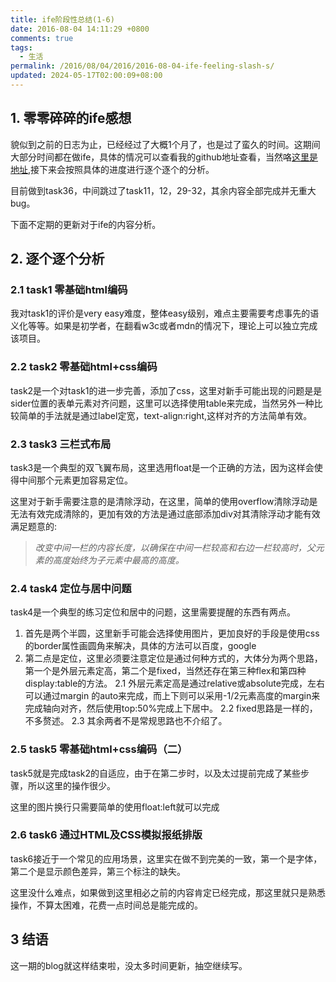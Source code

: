 ```yaml
---
title: ife阶段性总结(1-6)
date: 2016-08-04 14:11:29 +0800
comments: true
tags:
  - 生活
permalink: /2016/08/04/2016/2016-08-04-ife-feeling-slash-s/
updated: 2024-05-17T02:00:09+08:00
---
```


## 1. 零零碎碎的ife感想
  貌似到之前的日志为止，已经经过了大概1个月了，也是过了蛮久的时间。这期间大部分时间都在做ife，具体的情况可以查看我的github地址查看，当然咯[这里是地址](https://github.com/ifestudy/ife-task),接下来会按照具体的进度进行逐个逐个的分析。

  目前做到task36，中间跳过了task11，12，29-32，其余内容全部完成并无重大bug。

  下面不定期的更新对于ife的内容分析。

## 2. 逐个逐个分析

### 2.1 task1 零基础html编码
  我对task1的评价是very easy难度，整体easy级别，难点主要需要考虑事先的语义化等等。如果是初学者，在翻看w3c或者mdn的情况下，理论上可以独立完成该项目。

### 2.2 task2 零基础html+css编码

  task2是一个对task1的进一步完善，添加了css，这里对新手可能出现的问题是是sider位置的表单元素对齐问题，这里可以选择使用table来完成，当然另外一种比较简单的手法就是通过label定宽，text-align:right,这样对齐的方法简单有效。

### 2.3 task3 三栏式布局

  task3是一个典型的双飞翼布局，这里选用float是一个正确的方法，因为这样会使得中间那个元素更加容易定位。

  这里对于新手需要注意的是清除浮动，在这里，简单的使用overflow清除浮动是无法有效完成清除的，更加有效的方法是通过底部添加div对其清除浮动才能有效满足题意的:

  > _改变中间一栏的内容长度，以确保在中间一栏较高和右边一栏较高时，父元素的高度始终为子元素中最高的高度。_

### 2.4 task4 定位与居中问题

  task4是一个典型的练习定位和居中的问题，这里需要提醒的东西有两点。

  1. 首先是两个半圆，这里新手可能会选择使用图片，更加良好的手段是使用css的border属性画圆角来解决，具体的方法可以百度，google
  2. 第二点是定位，这里必须要注意定位是通过何种方式的，大体分为两个思路，第一个是外层元素定高，第二个是fixed，当然还存在第三种flex和第四种display:table的方法。
    2.1 外层元素定高是通过relative或absolute完成，左右可以通过margin 的auto来完成，而上下则可以采用-1/2元素高度的margin来完成轴向对齐，然后使用top:50%完成上下居中。
    2.2 fixed思路是一样的，不多赘述。
    2.3 其余两者不是常规思路也不介绍了。


### 2.5 task5 零基础html+css编码（二）
  
  task5就是完成task2的自适应，由于在第二步时，以及太过提前完成了某些步骤，所以这里的操作很少。

  这里的图片换行只需要简单的使用float:left就可以完成

### 2.6 task6 通过HTML及CSS模拟报纸排版

  task6接近于一个常见的应用场景，这里实在做不到完美的一致，第一个是字体，第二个是显示颜色差异，第三个标注的缺失。

  这里没什么难点，如果做到这里相必之前的内容肯定已经完成，那这里就只是熟悉操作，不算太困难，花费一点时间总是能完成的。

## 3 结语

这一期的blog就这样结束啦，没太多时间更新，抽空继续写。


